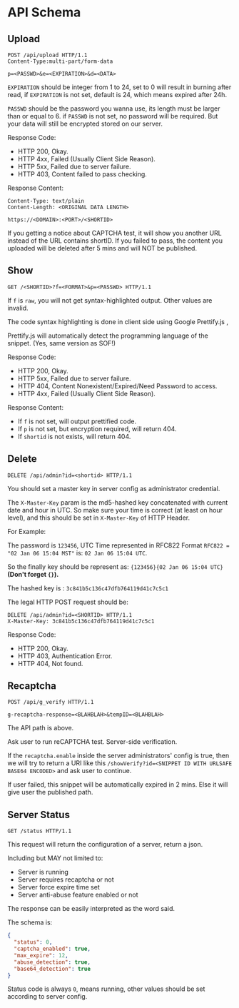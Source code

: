 # API Schema

## Upload

```http request
POST /api/upload HTTP/1.1
Content-Type:multi‐part/form-data

p=<PASSWD>&e=<EXPIRATION>&d=<DATA>
```

`EXPIRATION` should be integer from 1 to 24, 
set to 0 will result in burning after read,
if `EXPIRATION` is not set, default is 24, which means expired after 24h.

`PASSWD` should be the password you wanna use,
its length must be larger than or equal to 6.
if `PASSWD` is not set, no password will be required.
But your data will still be encrypted stored on our server.

Response Code:

- HTTP 200, Okay.
- HTTP 4xx, Failed (Usually Client Side Reason).
- HTTP 5xx, Failed due to server failure.
- HTTP 403, Content failed to pass checking.

Response Content:

```http request
Content-Type: text/plain
Content-Length: <ORIGINAL DATA LENGTH>

https://<DOMAIN>:<PORT>/<SHORTID> 
```

If you getting a notice about CAPTCHA test, it will show you another URL instead of the URL contains shortID. If you failed to pass, the content you uploaded will be deleted after 5 mins and will NOT be published.

## Show

```http request
GET /<SHORTID>?f=<FORMAT>&p=<PASSWD> HTTP/1.1
```

If `f` is `raw`, you will not get syntax-highlighted output. Other values are invalid.

The code syntax highlighting is done in client side using Google Prettify.js ,

Prettify.js will automatically detect the programming language of the snippet. (Yes, same version as SOF!)

Response Code:

- HTTP 200, Okay.
- HTTP 5xx, Failed due to server failure.
- HTTP 404, Content Nonexistent/Expired/Need Password to access.
- HTTP 4xx, Failed (Usually Client Side Reason).

Response Content:

- If `f` is not set, will output prettified code.
- If `p` is not set, but encryption required, will return 404.
- If `shortid` is not exists, will return 404.

## Delete

```http request
DELETE /api/admin?id=<shortid> HTTP/1.1
```

You should set a master key in server config as administrator credential.

The `X-Master-Key` param is the md5-hashed key concatenated with current date and hour in UTC. 
So make sure your time is correct (at least on hour level), and this should be set in `X-Master-Key` of HTTP Header.

For Example:

The password is `123456`, UTC Time represented in RFC822 Format `RFC822 = "02 Jan 06 15:04 MST"` is: 
`02 Jan 06 15:04 UTC`.

So the finally key should be represent as: `{123456}{02 Jan 06 15:04 UTC}`  **(Don't forget `{}`).**

The hashed key is : `3c841b5c136c47dfb764119d41c7c5c1`

The legal HTTP POST request should be:

```http request
DELETE /api/admin?id=<SHORTID> HTTP/1.1
X-Master-Key: 3c841b5c136c47dfb764119d41c7c5c1
```

Response Code:

- HTTP 200, Okay.
- HTTP 403, Authentication Error.
- HTTP 404, Not found.

## Recaptcha

```http request
POST /api/g_verify HTTP/1.1

g-recaptcha-response=<BLAHBLAH>&tempID=<BLAHBLAH>
```

The API path is above. 

Ask user to run reCAPTCHA test. Server-side verification.

If the `recaptcha.enable` inside the server administrators' config is true, then we will try to return 
a URI like this `/showVerify?id=<SNIPPET ID WITH URLSAFE BASE64 ENCODED>` and ask user to continue.

If user failed, this snippet will be automatically expired in 2 mins. Else it will give user the published path.

## Server Status

```http request
GET /status HTTP/1.1
```

This request will return the configuration of a server, return a json.

Including but MAY not limited to:

-  Server is running
-  Server requires recaptcha or not
-  Server force expire time set
-  Server anti-abuse feature enabled or not

The response can be easily interpreted as the word said.

The schema is:

```json
{
  "status": 0,
  "captcha_enabled": true,
  "max_expire": 12,
  "abuse_detection": true,
  "base64_detection": true
}
```

Status code is always `0`, means running, other values should be set according to server config.
